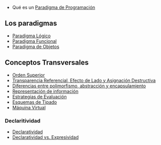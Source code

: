 -   Qué es un [Paradigma de Programación](paradigma-de-programacion.md)

Los paradigmas
--------------

-   [Paradigma Lógico](paradigma-logico.md)
-   [Paradigma Funcional](paradigma-funcional.md)
-   [Paradigma de Objetos](paradigma-de-objetos.md)

Conceptos Transversales
-----------------------

-   [Orden Superior](orden-superior.md)
-   [Transparencia Referencial, Efecto de Lado y Asignación Destructiva](transparencia-referencial--efecto-de-lado-y-asignacion-destructiva.md)
-   [Diferencias entre polimorfismo, abstracción y encapsulamiento](diferencias-entre-polimorfismo--abstraccion-y-encapsulamiento.md)
-   [Representación de información](representacion-de-informacion.md)
-   [Estrategias de Evaluación](estrategias-de-evaluacion.md)
-   [Esquemas de Tipado](esquemas-de-tipado.md)
-   [Máquina Virtual](maquina-virtual.md)

### Declaritividad

-   [Declaratividad](declaratividad.md)
-   [Declaratividad vs. Expresividad](declaratividad-vs--expresividad.md)

